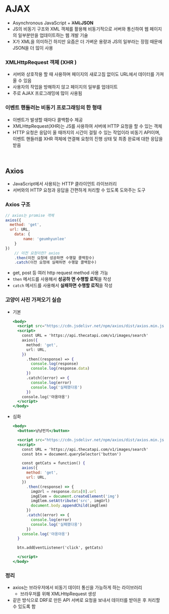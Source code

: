# AJAX
- Asynchronous JavaScript + ~~XML~~**JSON**
- JS의 비동기 구조와 XML 객체를 활용해 비동기적으로 서버와 통신하여 웹 페이지의 일부분만을 업데이트하는 웹 개발 기술
- X가 XML을 의미하긴 하지만 요즘은 더 가벼운 용량과 JS의 일부라는 장점 때문에 JSON을 더 많이 사용

### XMLHttpRequest 객체 (XHR )
- 서버와 상호작용 할 때 사용하며 페이지의 새로고침 없이도 URL에서 데이터를 가져올 수 있음
- 사용자의 작업을 방해하지 않고 페이지의 일부를 업데이트
- 주로 AJAX 프로그래밍에 많이 사용됨

### 이벤트 핸들러는 비동기 프로그래밍의 한 형태
- 이벤트가 발생할 때마다 콜백함수 제공
- XMLHttpRequest(XHR)는 JS를 사용하여 서버에 HTTP 요청을 할 수 있는 객체
- HTTP 요청은 응답이 올 때까지의 시간이 걸릴 수 있는 작업이라 비동기 API이며, 이벤트 핸들러를 XHR 객체에 연결해 요청의 진행 상태 및 최종 완료에 대한 응답을 받음

<br>

## Axios
- JavaScript에서 사용되는 HTTP 클라이언트 라이브러리
- 서버와의 HTTP 요청과 응답을 간편하게 처리할 수 있도록 도와주는 도구

### Axios 구조
```jsx
// axios는 promise 객체
axios({
  method: 'get',
  url: URL,
	data: {
		name: 'geumhyunlee'
	}
})
	// 이전 요청이란? axios
	.then(이전 요청에 성공하면 수행할 콜백함수)
	.catch(이전 요청에 실패하면 수행할 콜백함수)
```
- get, post 등 여러 http request method 사용 가능
- `then` 메서드를 사용해서 **성공하  면 수행할 로직**을 작성
- `catch` 메서드를 사용해서 **실패하면 수행할 로직**을 작성


### 고양이 사진 가져오기 실습

- 기본
    ```jsx
    <body>
      <script src="https://cdn.jsdelivr.net/npm/axios/dist/axios.min.js"></script>
      <script>
        const URL = 'https://api.thecatapi.com/v1/images/search'
        axios({
          method: 'get',
          url: URL,
        })
          .then((response) => {
            console.log(response)
            console.log(response.data)
          })
          .catch((error) => {
            console.log(error)
            console.log('실패했다옹')
          })
        console.log('야옹야옹')
      </script>
    </body>
    ```  
- 심화
    ```jsx
    <body>
      <button>냥냥펀치</button>
    
      <script src="https://cdn.jsdelivr.net/npm/axios/dist/axios.min.js"></script>
      <script>
        const URL = 'https://api.thecatapi.com/v1/images/search'
        const btn = document.querySelector('button')
    
        const getCats = function() {
        axios({
          method: 'get',
          url: URL,
        })
          .then((response) => {
            imgUrl = response.data[0].url
            imgElem = document.createElement('img')
            imgElem.setAttribute('src', imgUrl)
            document.body.appendChild(imgElem)
          })
          .catch((error) => {
            console.log(error)
            console.log('실패했다옹')
          })
        console.log('야옹야옹')
      }
    
      btn.addEventListener('click', getCats)
    
      </script>
    </body>
    ```
    
### 정리
- axios는 브라우저에서 비동기 데이터 통신을 가능하게 하는 라이브러리
    - 브라우저를 위해 XMLHttpRequest 생성
- 같은 방식으로 DRF로 만든 API 서버로 요청을 보내서 데이터를 받아온 후 처리할 수 있도록 함